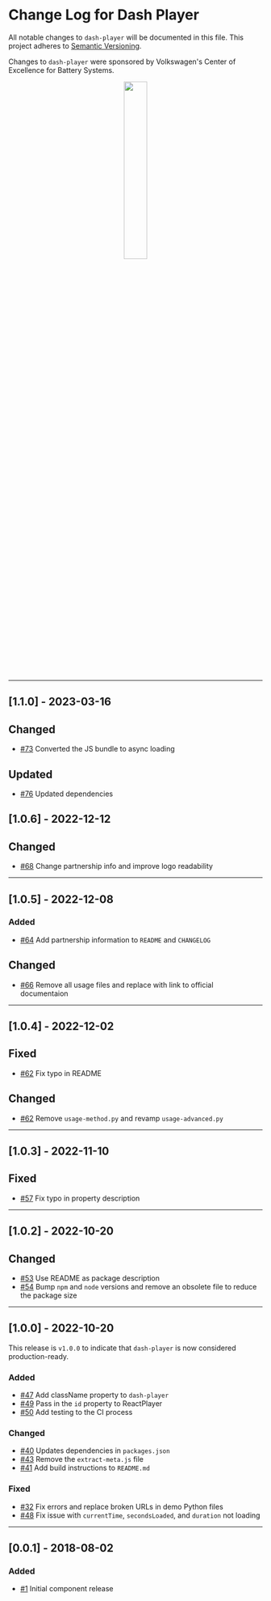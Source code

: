 # Change Log for Dash Player

All notable changes to `dash-player` will be documented in this file.
This project adheres to [Semantic Versioning](https://semver.org/).

Changes to `dash-player` were sponsored by Volkswagen's Center of Excellence for Battery Systems.

<p float="left" align="center" >
<img src="https://user-images.githubusercontent.com/42301846/207075484-2c77d1e1-f0b5-43da-89bf-66ac73c50007.png" width=30% aspect-ratio=3/10 >
</p>

---

## [1.1.0] - 2023-03-16

## Changed
- [#73](https://github.com/plotly/dash-player/pull/73) Converted the JS bundle to async loading

## Updated
- [#76](https://github.com/plotly/dash-player/pull/76) Updated dependencies

## [1.0.6] - 2022-12-12

## Changed

- [#68](https://github.com/plotly/dash-player/pull/66) Change partnership info and improve logo readability

---

## [1.0.5] - 2022-12-08

### Added

- [#64](https://github.com/plotly/dash-player/pull/64) Add partnership information to `README` and `CHANGELOG`

## Changed

- [#66](https://github.com/plotly/dash-player/pull/66) Remove all usage files and replace with link to official documentaion

---

## [1.0.4] - 2022-12-02

## Fixed

- [#62](https://github.com/plotly/dash-player/pull/62) Fix typo in README

## Changed

- [#62](https://github.com/plotly/dash-player/pull/62) Remove `usage-method.py` and revamp `usage-advanced.py`

---

## [1.0.3] - 2022-11-10

## Fixed

- [#57](https://github.com/plotly/dash-player/pull/57) Fix typo in property description

---

## [1.0.2] - 2022-10-20

## Changed

- [#53](https://github.com/plotly/dash-player/pull/53) Use README as package description
- [#54](https://github.com/plotly/dash-player/pull/54) Bump `npm` and `node` versions and remove an obsolete file to reduce the package size

---

## [1.0.0] - 2022-10-20

This release is `v1.0.0` to indicate that `dash-player` is now considered production-ready.

### Added

- [#47](https://github.com/plotly/dash-player/pull/47) Add className property to `dash-player`
- [#49](https://github.com/plotly/dash-player/pull/49) Pass in the `id` property to ReactPlayer
- [#50](https://github.com/plotly/dash-player/pull/50) Add testing to the CI process

### Changed

- [#40](https://github.com/plotly/dash-player/pull/40) Updates dependencies in `packages.json`
- [#43](https://github.com/plotly/dash-player/pull/43) Remove the `extract-meta.js` file
- [#41](https://github.com/plotly/dash-player/pull/41) Add build instructions to `README.md`

### Fixed

- [#32](https://github.com/plotly/dash-player/pull/32) Fix errors and replace broken URLs in demo Python files
- [#48](https://github.com/plotly/dash-player/pull/48) Fix issue with `currentTime`, `secondsLoaded`, and `duration` not loading

---

## [0.0.1] - 2018-08-02

### Added

- [#1](https://github.com/plotly/dash-player/pull/1) Initial component release
